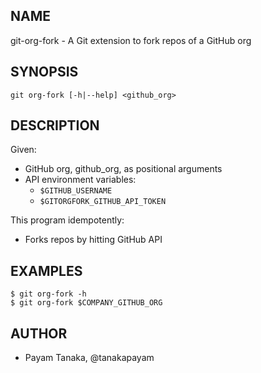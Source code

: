 ## NAME
git-org-fork - A Git extension to fork repos of a GitHub org

## SYNOPSIS
    git org-fork [-h|--help] <github_org>

## DESCRIPTION
Given:

* GitHub org, github_org, as positional arguments
* API environment variables:
	* `$GITHUB_USERNAME`
	* `$GITORGFORK_GITHUB_API_TOKEN`

This program idempotently:

* Forks repos by hitting GitHub API

## EXAMPLES
    $ git org-fork -h
    $ git org-fork $COMPANY_GITHUB_ORG

## AUTHOR
* Payam Tanaka, @tanakapayam
